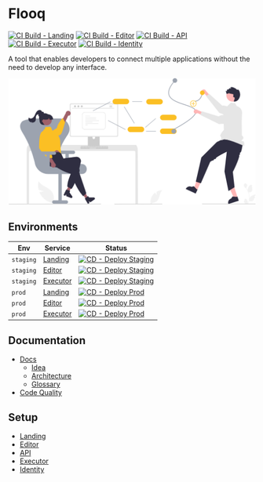 # Flooq

[![CI Build - Landing](https://github.com/Agile-Waterfall-Inc/flooq/actions/workflows/ci.landing.yml/badge.svg)](https://github.com/Agile-Waterfall-Inc/flooq/actions/workflows/ci.landing.yml)
[![CI Build - Editor](https://github.com/Agile-Waterfall-Inc/flooq/actions/workflows/ci.editor.yml/badge.svg)](https://github.com/Agile-Waterfall-Inc/flooq/actions/workflows/ci.editor.yml)
[![CI Build - API](https://github.com/Agile-Waterfall-Inc/flooq/actions/workflows/ci.api.yml/badge.svg)](https://github.com/Agile-Waterfall-Inc/flooq/actions/workflows/ci.api.yml)
[![CI Build - Executor](https://github.com/Agile-Waterfall-Inc/flooq/actions/workflows/ci.executor.yml/badge.svg)](https://github.com/Agile-Waterfall-Inc/flooq/actions/workflows/ci.executor.yml)
[![CI Build - Identity](https://github.com/Agile-Waterfall-Inc/flooq/actions/workflows/ci.identity.yml/badge.svg)](https://github.com/Agile-Waterfall-Inc/flooq/actions/workflows/ci.identity.yml)

A tool that enables developers to connect multiple applications without the need to develop any interface.

![Title](./docs/assets/title-image.svg)

## Environments

|Env|Service|Status|
|-|-|-|
|`staging`|[Landing](https://landing-staging.flooq.io/)|[![CD - Deploy Staging](https://github.com/Agile-Waterfall-Inc/flooq/actions/workflows/cd.deploy.staging.yml/badge.svg)](https://github.com/Agile-Waterfall-Inc/flooq/actions/workflows/cd.deploy.staging.yml)|
|`staging`|[Editor](https://editor-staging.flooq.io/)|[![CD - Deploy Staging](https://github.com/Agile-Waterfall-Inc/flooq/actions/workflows/cd.deploy.staging.yml/badge.svg)](https://github.com/Agile-Waterfall-Inc/flooq/actions/workflows/cd.deploy.staging.yml)|
|`staging`|[Executor](https://executor-staging.flooq.io/version)|[![CD - Deploy Staging](https://github.com/Agile-Waterfall-Inc/flooq/actions/workflows/cd.deploy.staging.yml/badge.svg)](https://github.com/Agile-Waterfall-Inc/flooq/actions/workflows/cd.deploy.staging.yml)|
|`prod`|[Landing](https://landing.flooq.io/)|[![CD - Deploy Prod](https://github.com/Agile-Waterfall-Inc/flooq/actions/workflows/cd.deploy.prod.yml/badge.svg)](https://github.com/Agile-Waterfall-Inc/flooq/actions/workflows/cd.deploy.prod.yml)|
|`prod`|[Editor](https://editor.flooq.io/)|[![CD - Deploy Prod](https://github.com/Agile-Waterfall-Inc/flooq/actions/workflows/cd.deploy.prod.yml/badge.svg)](https://github.com/Agile-Waterfall-Inc/flooq/actions/workflows/cd.deploy.prod.yml)|
|`prod`|[Executor](https://executor.flooq.io/)|[![CD - Deploy Prod](https://github.com/Agile-Waterfall-Inc/flooq/actions/workflows/cd.deploy.prod.yml/badge.svg)](https://github.com/Agile-Waterfall-Inc/flooq/actions/workflows/cd.deploy.prod.yml)|

## Documentation

- [Docs](./docs/README.md)
  - [Idea](./docs/idea.md)
  - [Architecture](./docs/architecture.md)
  - [Glossary](./docs/glossary.md)
- [Code Quality](https://sonarcloud.io/organizations/agile-waterfall/projects)

## Setup

- [Landing](./src/landing/README.md)
- [Editor](./src/editor/README.md)
- [API](./src/api/README.md)
- [Executor](./src/executor/README.md)
- [Identity](./src/identity/README.md)